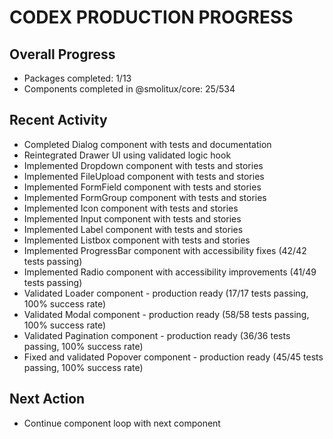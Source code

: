 # CODEX PRODUCTION PROGRESS

## Overall Progress
- Packages completed: 1/13
- Components completed in @smolitux/core: 25/534


## Recent Activity
- Completed Dialog component with tests and documentation
- Reintegrated Drawer UI using validated logic hook
- Implemented Dropdown component with tests and stories
- Implemented FileUpload component with tests and stories
- Implemented FormField component with tests and stories
- Implemented FormGroup component with tests and stories
- Implemented Icon component with tests and stories
- Implemented Input component with tests and stories
- Implemented Label component with tests and stories
- Implemented Listbox component with tests and stories
- Implemented ProgressBar component with accessibility fixes (42/42 tests passing)
- Implemented Radio component with accessibility improvements (41/49 tests passing)
- Validated Loader component - production ready (17/17 tests passing, 100% success rate)
- Validated Modal component - production ready (58/58 tests passing, 100% success rate)
- Validated Pagination component - production ready (36/36 tests passing, 100% success rate)
- Fixed and validated Popover component - production ready (45/45 tests passing, 100% success rate)

## Next Action
- Continue component loop with next component

